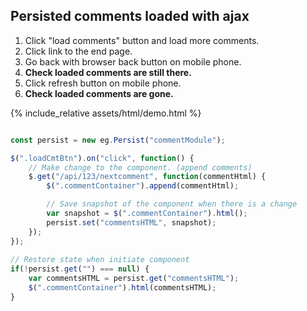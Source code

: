 ## Persisted comments loaded with ajax
1. Click "load comments" button and load more comments.
2. Click link to the end page.
3. Go back with browser back button on mobile phone.
4. **Check loaded comments are still there.**
5. Click refresh button on mobile phone.
6. **Check loaded comments are gone.**

{% include_relative assets/html/demo.html %}

```js

const persist = new eg.Persist("commentModule");

$(".loadCmtBtn").on("click", function() {
	// Make change to the component. (append comments) 
	$.get("/api/123/nextcomment", function(commentHtml) {
		$(".commentContainer").append(commentHtml);		

		// Save snapshot of the component when there is a change
		var snapshot = $(".commentContainer").html();
		persist.set("commentsHTML", snapshot);
	});
});
	
// Restore state when initiate component
if(!persist.get("") === null) {
	var commentsHTML = persist.get("commentsHTML");
	$(".commentContainer").html(commentsHTML);
}
```
